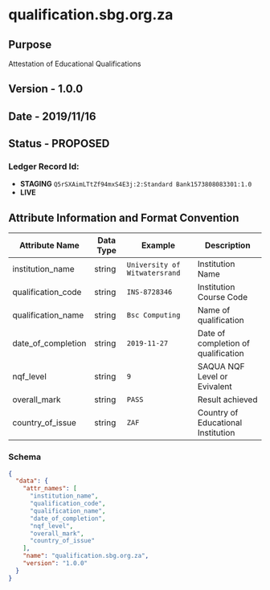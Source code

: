 # qualification.sbg.org.za

## Purpose

Attestation of Educational Qualifications

## Version - 1.0.0

## Date - 2019/11/16

## Status - **PROPOSED**

### Ledger Record Id:

- **STAGING** `Q5rSXAimLTtZf94mxS4E3j:2:Standard Bank1573808083301:1.0`
- **LIVE**

## Attribute Information and Format Convention

| Attribute Name     | Data Type | Example                       | Description                         |
|--------------------|-----------|-------------------------------|-------------------------------------|
| institution_name   | string    | `University of Witwatersrand` | Institution Name                    |
| qualification_code | string    | `INS-8728346`                 | Institution Course Code             |
| qualification_name | string    | `Bsc Computing`               | Name of qualification               |
| date_of_completion | string    | `2019-11-27`                  | Date of completion of qualification |
| nqf_level          | string    | `9`                           | SAQUA NQF Level or Evivalent        |
| overall_mark       | string    | `PASS`                        | Result achieved                     |
| country_of_issue   | string    | `ZAF`                         | Country of Educational Institution  |

### Schema

```json
{
  "data": {
    "attr_names": [
      "institution_name",
      "qualification_code",
      "qualification_name",
      "date_of_completion",
      "nqf_level",
      "overall_mark",
      "country_of_issue"
    ],
    "name": "qualification.sbg.org.za",
    "version": "1.0.0"
  }
}
```
